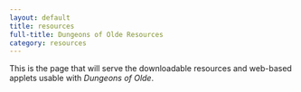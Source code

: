 ```yaml
---
layout: default
title: resources
full-title: Dungeons of Olde Resources
category: resources
---
```


This is the page that will serve the downloadable resources and web-based applets usable with _Dungeons of Olde_.